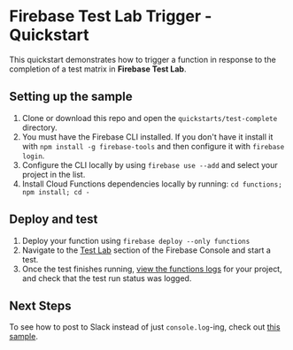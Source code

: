 # Firebase Test Lab Trigger - Quickstart

This quickstart demonstrates how to trigger a function in response to the
completion of a test matrix in **Firebase Test Lab**.

## Setting up the sample

1. Clone or download this repo and open the `quickstarts/test-complete`
   directory.
1. You must have the Firebase CLI installed. If you don't have it install it
   with `npm install -g firebase-tools` and then configure it with
   `firebase login`.
1. Configure the CLI locally by using `firebase use --add` and select your
   project in the list.
1. Install Cloud Functions dependencies locally by running:
   `cd functions; npm install; cd -`

## Deploy and test

1.  Deploy your function using `firebase deploy --only functions`
1.  Navigate to the
    [Test Lab](https://console.firebase.google.com/u/0/project/_/testlab/histories)
    section of the Firebase Console and start a test.
1.  Once the test finishes running,
    [view the functions logs](https://console.firebase.google.com/u/0/project/_/functions/logs?severity=DEBUG)
    for your project, and check that the test run status was logged.

## Next Steps

To see how to post to Slack instead of just `console.log`-ing, check out
[this sample](https://github.com/firebase/functions-samples/tree/master/testlab-to-slack).
